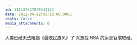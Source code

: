 ```yaml
---
id: 111137527879443134
date: 2012-04-12T01:18:00.000Z
reply: false
media_attachments: 0
---
```


人类已经无法阻挡《最炫民族风》了 真想找 NBA 的运营官取取经。 ​​​​

